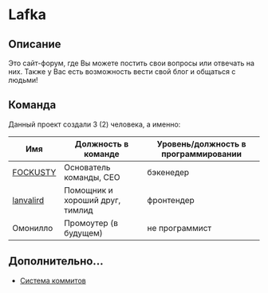 # Lafka

## Описание

Это сайт-форум, где Вы можете постить свои вопросы или отвечать на них. Также у Вас есть возможность вести свой блог и общаться с людьми!

## Команда

Данный проект создали 3 (2) человека, а именно:

| Имя | Должность в команде | Уровень/должность в программировании |
| ------------------------------------------ | ------------------------------- | -------------- |
| [FOCKUSTY](https://github.com/FOCKUSTY)    | Основатель команды, CEO         | бэкенедер      |
| [lanvalird](https://github.com/lanvalird)  | Помощник и хороший друг, тимлид | фронтендер     |
| Омонилло                                   | Промоутер (в будущем)           | не программист |


## Дополнительно...

- [Система коммитов](./docs/commit.system.md)
